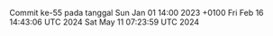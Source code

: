 Commit ke-55 pada tanggal Sun Jan 01 14:00 2023 +0100
Fri Feb 16 14:43:06 UTC 2024
Sat May 11 07:23:59 UTC 2024
